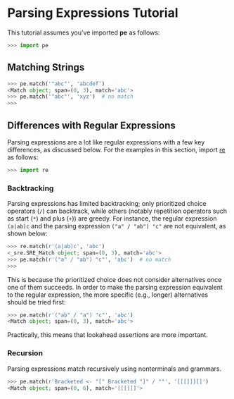 
# Parsing Expressions Tutorial


This tutorial assumes you've imported **pe** as follows:

```python
>>> import pe
```

## Matching Strings


```python
>>> pe.match('"abc"', 'abcdef')
<Match object; span=(0, 3), match='abc'>
>>> pe.match('"abc"', 'xyz')  # no match
>>>
```

## Differences with Regular Expressions

Parsing expressions are a lot like regular expressions with a few key
differences, as discussed below. For the examples in this section,
import [re] as follows:

```python
>>> import re
```

### Backtracking


Parsing expressions has limited backtracking; only prioritized choice
operators (`/`) can backtrack, while others (notably repetition
operators such as start (`*`) and plus (`+`)) are greedy. For
instance, the regular expression `(a|ab)c` and the parsing expression
`("a" / "ab") "c"` are not equivalent, as shown below:

```python
>>> re.match(r'(a|ab)c', 'abc')
<_sre.SRE_Match object; span=(0, 3), match='abc'>
>>> pe.match(r'("a" / "ab") "c"', 'abc')  # no match
>>>
```

This is because the prioritized choice does not consider alternatives
once one of them succeeds. In order to make the parsing expression
equivalent to the regular expression, the more specific (e.g., longer)
alternatives should be tried first:

```python
>>> pe.match(r'("ab" / "a") "c"', 'abc')
<Match object; span=(0, 3), match='abc'>
```

Practically, this means that lookahead assertions are more important.

### Recursion

Parsing expressions match recursively using nonterminals and grammars.

```python
>>> pe.match(r'Bracketed <- "[" Bracketed "]" / ""', '[[[]]][]')
<Match object; span=(0, 6), match='[[[]]]'>
```




[re]: https://docs.python.org/3/library/re.html
